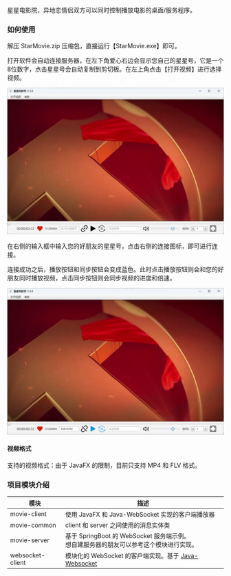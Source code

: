 星星电影院，异地恋情侣双方可以同时控制播放电影的桌面/服务程序。



### 如何使用

解压 StarMovie.zip 压缩包，直接运行【StarMovie.exe】即可。

打开软件会自动连接服务器，在左下角爱心右边会显示您自己的星星号，它是一个8位数字，点击星星号会自动复制到剪切板。在左上角点击【打开视频】进行选择视频。

![image-20230107191059319](readme.assets/image-20230107191059319.png)

在右侧的输入框中输入您的好朋友的星星号，点击右侧的连接图标，即可进行连接。

连接成功之后，播放按钮和同步按钮会变成蓝色。此时点击播放按钮则会和您的好朋友同时播放视频，点击同步按钮则会同步视频的进度和倍速。

![image-20230107190907452](readme.assets/image-20230107190907452.png)





#### 视频格式

支持的视频格式：由于 JavaFX 的限制，目前只支持 MP4 和 FLV 格式。




### 项目模块介绍

| 模块             | 描述                                                         |
| ---------------- | ------------------------------------------------------------ |
| movie-client     | 使用 JavaFX 和 Java-WebSocket 实现的客户端播放器             |
| movie-common     | client 和 server 之间使用的消息实体类                        |
| movie-server     | 基于 SpringBoot 的 WebSocket 服务端示例。<br>想自建服务器的朋友可以参考这个模块进行实现。 |
| websocket-client | 模块化的 WebSocket 的客户端实现。基于 [Java-Websocket](https://github.com/TooTallNate/Java-WebSocket) |





